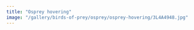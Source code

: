 ```yaml
---
title: "Osprey hovering"
image: "/gallery/birds-of-prey/osprey/osprey-hovering/3L4A4948.jpg"
---
```

